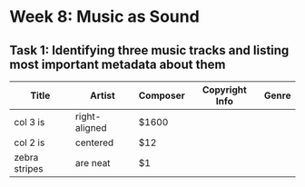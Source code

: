 # Week 8: Music as Sound

## Task 1: Identifying three music tracks and listing most important metadata about them

| Title | Artist | Composer | Copyright Info | Genre |
| --- | --- | --- | --- | --- |
| col 3 is      | right-aligned | $1600     |
| col 2 is      | centered      |   $12     |
| zebra stripes | are neat      |    $1     |
